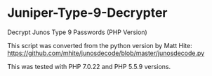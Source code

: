 # Juniper-Type-9-Decrypter
Decrypt Junos Type 9 Passwords (PHP Version)

This script was converted from the python version by Matt Hite:
https://github.com/mhite/junosdecode/blob/master/junosdecode.py

This was tested with PHP 7.0.22 and PHP 5.5.9 versions.
